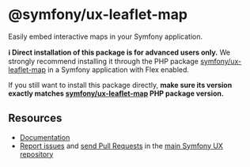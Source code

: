 # @symfony/ux-leaflet-map

Easily embed interactive maps in your Symfony application.

**ℹ️ Direct installation of this package is for advanced users only.** We strongly recommend installing it through the PHP package [symfony/ux-leaflet-map](https://packagist.org/packages/symfony/ux-leaflet-map) in a Symfony application with Flex enabled.

If you still want to install this package directly, **make sure its version exactly matches [symfony/ux-leaflet-map](https://packagist.org/packages/symfony/ux-leaflet-map) PHP package version.**

## Resources

-   [Documentation](https://github.com/symfony/ux/tree/2.x/src/Map/src/Bridge/Google)
-   [Report issues](https://github.com/symfony/ux/issues) and
    [send Pull Requests](https://github.com/symfony/ux/pulls)
    in the [main Symfony UX repository](https://github.com/symfony/ux)
